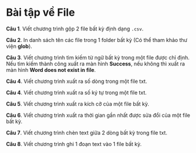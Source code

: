 # Bài tập về File

**Câu 1**. Viết chương trình gộp 2 file bất kỳ định dạng ```.csv```.

**Câu 2**. In danh sách tên các file trong 1 folder bất kỳ (Có thể tham khảo thư viện **glob**).

**Câu 3**. Viết chương trình tìm kiếm từ ngữ bất kỳ trong một file được chỉ định. Nếu tìm kiếm thành công xuất ra màn hình **Success**, nếu không thì xuất ra màn hình **Word does not exist in file**.

**Câu 4**. Viết chương trình xuất ra số dòng trong một file txt.

**Câu 4**. Viết chương trình xuất ra số ký tự trong một file txt.

**Câu 5**. Viết chương trình xuất ra kích cỡ của một file bất kỳ.

**Câu 6**. Viết chương trình xuất ra thời gian gần nhất được sửa đổi của một file bất kỳ.

**Câu 7**. Viết chương trình chèn text giữa 2 dòng bất kỳ trong file txt.

**Câu 8**. Viết chương trình ghi 1 đoạn text vào 1 file bất kỳ.





